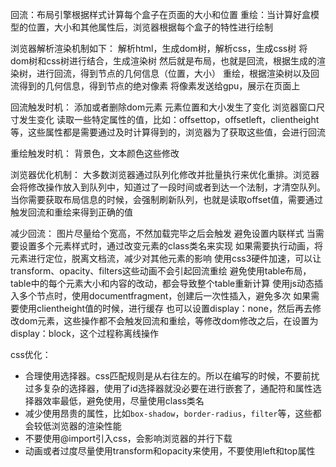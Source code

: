 回流：布局引擎根据样式计算每个盒子在页面的大小和位置
重绘：当计算好盒模型的位置，大小和其他属性后，浏览器根据每个盒子的特性进行绘制

浏览器解析渲染机制如下：
解析html，生成dom树，解析css，生成css树
将dom树和css树进行结合，生成渲染树
然后就是布局，也就是回流，根据生成的渲染树，进行回流，得到节点的几何信息（位置，大小）
重绘，根据渲染树以及回流得到的几何信息，得到节点的绝对像素
将像素发送给gpu，展示在页面上

回流触发时机：
添加或者删除dom元素
元素位置和大小发生了变化
浏览器窗口尺寸发生变化
读取一些特定属性的值，比如：offsettop，offsetleft，clientheight等，这些属性都是需要通过及时计算得到的，浏览器为了获取这些值，会进行回流

重绘触发时机：
背景色，文本颜色这些修改

浏览器优化机制：
大多数浏览器通过队列化修改并批量执行来优化重排。浏览器会将修改操作放入到队列中，知道过了一段时间或者到达一个法制，才清空队列。
当你需要获取布局信息的时候，会强制刷新队列，也就是读取offset值，需要通过触发回流和重绘来得到正确的值

减少回流：
图片尽量给个宽高，不然加载完毕之后会触发
避免设置内联样式
当需要设置多个元素样式时，通过改变元素的class类名来实现
如果需要执行动画，将元素进行定位，脱离文档流，减少对其他元素的影响
使用css3硬件加速，可以让transform、opacity、filters这些动画不会引起回流重绘
避免使用table布局，table中的每个元素大小和内容的改动，都会导致整个table重新计算
使用js动态插入多个节点时，使用documentfragment，创建后一次性插入，避免多次
如果需要使用clientheight值的时候，进行缓存
也可以设置display：none，然后再去修改dom元素，这些操作都不会触发回流和重绘，等修改dom修改之后，在设置为display：block，这个过程称离线操作


css优化：
- 合理使用选择器。css匹配规则是从右往左的。所以在编写的时候，不要前扰过多复杂的选择器，使用了id选择器就没必要在进行嵌套了，通配符和属性选择器效率最低，避免使用，尽量使用class类名
- 减少使用昂贵的属性，比如`box-shadow`，`border-radius`，`filter`等，这些都会较低浏览器的渲染性能
- 不要使用@import引入css，会影响浏览器的并行下载
- 动画或者过度尽量使用transform和opacity来使用，不要使用left和top属性